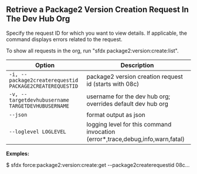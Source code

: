 ## Retrieve a Package2 Version Creation Request In The Dev Hub Org

Specify the request ID for which you want to view details. If applicable, the command displays errors related to the request.

To show all requests in the org, run "sfdx package2:version:create:list".



Option | Description
--- | --- 
```-i, --package2createrequestid PACKAGE2CREATEREQUESTID``` | package2 version creation request id (starts with 08c)
```-v, --targetdevhubusername TARGETDEVHUBUSERNAME``` | username for the dev hub org; overrides default dev hub org
```--json``` | format output as json
```--loglevel LOGLEVEL``` | logging level for this command invocation (error*,trace,debug,info,warn,fatal)


__Exmples:__ 

$ sfdx force:package2:version:create:get --package2createrequestid 08c...


